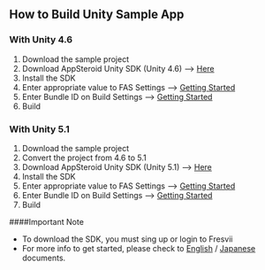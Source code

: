 ## How to Build Unity Sample App


### With Unity 4.6
1. Download the sample project
2. Download AppSteroid Unity SDK (Unity 4.6) --> [Here](https://fresvii.com/downloads)
3. Install the SDK
4. Enter appropriate value to FAS Settings --> [Getting Started](https://github.com/fresvii/appsteroid-sdk-unity-documents/blob/master/en/GetStarted.md)
5. Enter Bundle ID on Build Settings --> [Getting Started](https://github.com/fresvii/appsteroid-sdk-unity-documents/blob/master/en/GetStarted.md)
6. Build

### With Unity 5.1
1. Download the sample project
2. Convert the project from 4.6 to 5.1
3. Download AppSteroid Unity SDK (Unity 5.1) --> [Here](https://fresvii.com/downloads)
4. Install the SDK
5. Enter appropriate value to FAS Settings --> [Getting Started](https://github.com/fresvii/appsteroid-sdk-unity-documents/blob/master/en/GetStarted.md)
6. Enter Bundle ID on Build Settings --> [Getting Started](https://github.com/fresvii/appsteroid-sdk-unity-documents/blob/master/en/GetStarted.md)
7. Build

####Important Note
* To download the SDK, you must sing up or login to Fresvii
* For more info to get started, please check to [English](https://github.com/fresvii/appsteroid-sdk-unity-documents/blob/master/en/AppSteroidSDK.md) / [Japanese](https://github.com/fresvii/appsteroid-sdk-unity-documents/blob/master/ja/AppSteroidSDK.md) documents.

